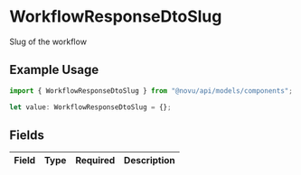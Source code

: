 # WorkflowResponseDtoSlug

Slug of the workflow

## Example Usage

```typescript
import { WorkflowResponseDtoSlug } from "@novu/api/models/components";

let value: WorkflowResponseDtoSlug = {};
```

## Fields

| Field       | Type        | Required    | Description |
| ----------- | ----------- | ----------- | ----------- |